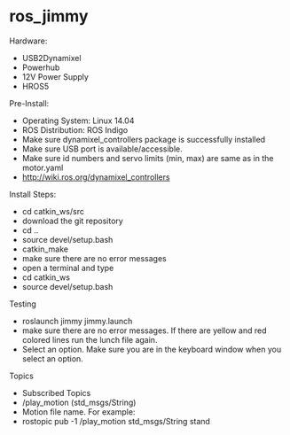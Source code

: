 # ros_jimmy

Hardware:
- USB2Dynamixel
- Powerhub
- 12V Power Supply
- HROS5

Pre-Install:
- Operating System: Linux 14.04
- ROS Distribution: ROS Indigo
- Make sure dynamixel_controllers package is successfully installed
- Make sure USB port is available/accessible.
- Make sure id numbers and servo limits (min, max) are same as in the motor.yaml
- http://wiki.ros.org/dynamixel_controllers

Install Steps:
- cd catkin_ws/src
- download the git repository
- cd ..
- source devel/setup.bash
- catkin_make
- make sure there are no error messages
- open a terminal and type
- cd catkin_ws
- source devel/setup.bash

Testing
- roslaunch jimmy jimmy.launch
- make sure there are no error messages. If there are yellow and red colored lines run the lunch file again.
- Select an option. Make sure you are in the keyboard window when you select an option.

Topics
- Subscribed Topics
- /play_motion (std_msgs/String)
- Motion file name. For example:
- rostopic pub -1 /play_motion std_msgs/String stand
